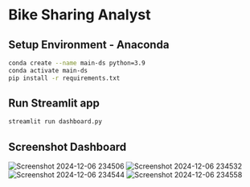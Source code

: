 # Bike Sharing Analyst

## Setup Environment - Anaconda
```bash
conda create --name main-ds python=3.9
conda activate main-ds
pip install -r requirements.txt
```
## Run Streamlit app
```bash
streamlit run dashboard.py
```
## Screenshot Dashboard
![Screenshot 2024-12-06 234506](https://github.com/user-attachments/assets/305ab805-19ce-42c9-aee0-1bcd8fb9a976)
![Screenshot 2024-12-06 234532](https://github.com/user-attachments/assets/cdbc9624-7a3b-44c7-bc56-91a111caf682)
![Screenshot 2024-12-06 234544](https://github.com/user-attachments/assets/c8ea2be1-2784-4d4a-9c31-a74f8e970032)
![Screenshot 2024-12-06 234558](https://github.com/user-attachments/assets/a5a31ebb-00f0-4d46-9e33-051ea3861fb5)
